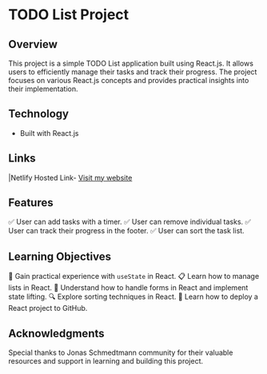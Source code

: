 # TODO List Project

## Overview
This project is a simple TODO List application built using React.js. It allows users to efficiently manage their tasks and track their progress. The project focuses on various React.js concepts and provides practical insights into their implementation.

## Technology
- Built with React.js

## Links
  |Netlify Hosted Link- [Visit my website](https://wonderful-florentine-eb9dfe.netlify.app/)

## Features
✅ User can add tasks with a timer.
✅ User can remove individual tasks.
✅ User can track their progress in the footer.
✅ User can sort the task list.

## Learning Objectives
🎯 Gain practical experience with `useState` in React.
📋 Learn how to manage lists in React.
📝 Understand how to handle forms in React and implement state lifting.
🔍 Explore sorting techniques in React.
🚀 Learn how to deploy a React project to GitHub.

## Acknowledgments
Special thanks to Jonas Schmedtmann community for their valuable resources and support in learning and building this project.


